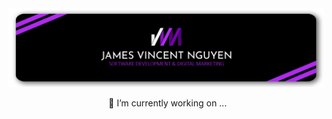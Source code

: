 <div class="main">
    <img src="header_400.png">
</div>
<dl><dd><dl><dd><dl><dd><dl><dd>
🔭 I’m currently working on ...
</dd></dl></dd></dl></dd></dl></dd></dl>

<!--
**jamesnguyen03/jamesnguyen03** is a ✨ _special_ ✨ repository because its `README.md` (this file) appears on your GitHub profile.

Here are some ideas to get you started:

- 🔭 I’m currently working on ...
- 🌱 I’m currently learning ...
- 👯 I’m looking to collaborate on ...
- 🤔 I’m looking for help with ...
- 💬 Ask me about ...
- 📫 How to reach me: ...
- 😄 Pronouns: ...
- ⚡ Fun fact: ...
-->
